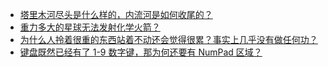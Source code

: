+ [塔里木河尽头是什么样的，内流河是如何收尾的？](https://daily.zhihu.com/story/9778389)
+ [重力多大的星球无法发射化学火箭？](https://daily.zhihu.com/story/9778380)
+ [为什么人拎着很重的东西站着不动还会觉得很累？事实上几乎没有做任何功？](https://daily.zhihu.com/story/9778382)
+ [键盘既然已经有了 1-9 数字键，那为何还要有 NumPad 区域？](https://daily.zhihu.com/story/9778388)
